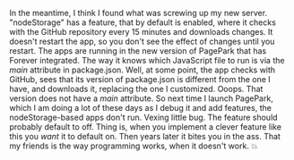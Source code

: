 In the meantime, I think I found what was screwing up my new server. "nodeStorage" has a feature, that by default is enabled, where it checks with the GitHub repository every 15 minutes and downloads changes. It doesn't restart the app, so you don't see the effect of changes until you restart. The apps are running in the new version of PagePark that has Forever integrated. The way it knows which JavaScript file to run is via the <i>main</i> attribute in package.json. Well, at some point, the app checks with GitHub, sees that its version of package.json is different from the one I have, and downloads it, replacing the one I customized. Ooops. That version does not have a <i>main</i> attribute. So next time I launch PagePark, which I am doing a lot of these days as I debug it and add features, the nodeStorage-based apps don't run. Vexing little bug. The feature should probably default to off. Thing is, when you implement a clever feature like this you <i>want</i> it to default on. Then years later it bites you in the ass. That my friends is the way programming works, when it doesn't work. :boom:
